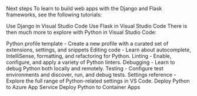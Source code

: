 Next steps
To learn to build web apps with the Django and Flask frameworks, see the following tutorials:

Use Django in Visual Studio Code
Use Flask in Visual Studio Code
There is then much more to explore with Python in Visual Studio Code:

Python profile template - Create a new profile with a curated set of extensions, settings, and snippets
Editing code - Learn about autocomplete, IntelliSense, formatting, and refactoring for Python.
Linting - Enable, configure, and apply a variety of Python linters.
Debugging - Learn to debug Python both locally and remotely.
Testing - Configure test environments and discover, run, and debug tests.
Settings reference - Explore the full range of Python-related settings in VS Code.
Deploy Python to Azure App Service
Deploy Python to Container Apps